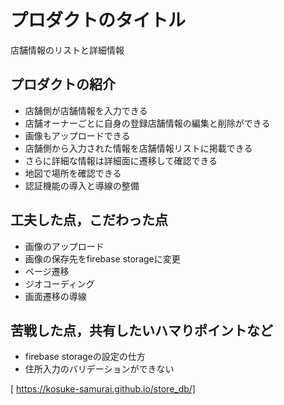# プロダクトのタイトル
店舗情報のリストと詳細情報

## プロダクトの紹介

- 店舗側が店舗情報を入力できる
- 店舗オーナーごとに自身の登録店舗情報の編集と削除ができる
- 画像もアップロードできる
- 店舗側から入力された情報を店舗情報リストに掲載できる
- さらに詳細な情報は詳細面に遷移して確認できる
- 地図で場所を確認できる
- 認証機能の導入と導線の整備

## 工夫した点，こだわった点

- 画像のアップロード
- 画像の保存先をfirebase storageに変更
- ページ遷移
- ジオコーディング
- 画面遷移の導線

## 苦戦した点，共有したいハマりポイントなど

- firebase storageの設定の仕方
- 住所入力のバリデーションができない

[ https://kosuke-samurai.github.io/store_db/]